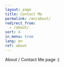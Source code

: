 ```yaml
---
layout: page
title: Contact Me
permalink: /en/about/
redirect_from:
  - /about/
sort: 4
in_menu: true
lang: en
ref: about
---
```


About / Contact Me page :)
